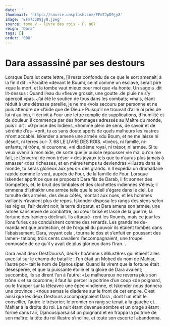 ```yaml
---
date: ''
thumbnail: 'https://source.unsplash.com/EFm7JpD9jy8'
image: 'EFm7JpD9jy8.jpeg'
source: tome V - livre des rois - P. 067
reign: 'Dara'
tags: []
order: '008'
---
```


# Dara assassiné par ses destours

Lorsque Dura lut cette lettre, [il resta confondu de ce que le sort amenait; à la fin il dit : «Paraître «devant le Boumi, ceint comme un esclave, serait pire «que la mort, et la tombe vaut mieux pour moi que «la honte. Un sage a .dit lit-dessus : Quand l’eau du «fleuve grossit, une goutte .de pluie ne s’y aperçoit
«pas. J’ai été le soutien de tous dans les combats;
«mais, étant réduit à une détresse pareille, je ne me
«vois secouru par personne et ne puis attendre de «l’aide que de Dieu.» Puisqu’il ne trouvait d’allié ni
près de lui ni au loin, il écrivit à Four une lettre
remplie de supplications, d’humilité et de douleur,
il commença par des hommages adressés au Maître
du monde, puis il dit : «0 prince des Indiens, «homme plein de sens, de savoir et de sérénité d’es-
«prit, tu as sans doute appris de quels malheurs les «astres m’ont accablé. Iskender a amené une armée
«du Boum, et ne me laisse ni désert, ni terres cul- 7.
68 LE LIVRE DES ROIS.
«tivécs, ni famille, ni- enfants, ni trône, ni couronne,
«ni diadème royal, ni trésor, ni armée. Si tu veux «venir à mon aide, de sorte que je puisse repousser «le mal qu’on me fait, je t’enverrai de mon trésor
« des joyaux tels que tu n’auras plus jamais à amasser
«des richesses, et en même temps tu deviendras «illustre dans le monde, tu seras glorieux aux yeux « des grands. n Il expédia un dromadaire rapide comme le vent, auprès de Four, de la famille de Four.
Lorsque Iskender apprit ce que se proposait Dara fils de Darab, il fit sonner des trompettes, et; le bruit des timbales et des clochettes indiennes s’éleva; il emmena d’lsthakhr une armée telle que le soleil s’égare dans le ciel. Le tumulte des armées, des deux
côtés, montait aux nues, et les hommes vaillants n’avaient plus de repos. Iskender disposa les rangs
des siens selon les règles; l’air devint noir, la terre disparut, et Dara amena son armée, une armée sans envie de combattre, au cœur brisé et lasse de la guerre; la fortune des Iraniens déclinait. Ils attaquè- rent les Roumis, mais ce jour les lions furieux se conduisirent comme des renards. Les grands ne de- mandaient que protection, et de l’orgueil du pouvoir
ils étaient tombés dans l’abaissement. Dara, voyant
cela , tourna le dos et s’enfuit en poussant des lamen- tations; trois cents cavaliers l’accompagnaient, une troupe composée de ce qu’il y avait de plus glorieux
dans l’Iran. .

Dara avait deux DestDoursA, deuRx hoAmme.s il6lust9res qui étaient allés avec lui sur le champ de bataille :
l’un était un Mobed du nom de Mahiar, l’autre por-
tait le nom de Djanousipar. Quand ils virent que la fortune était désespérée, et que la puissante étoile et
la gloire de Dara avaient; succombé, ils se dirent l’un
à l’autre: «Le malheureux ne reverra plus son trône
« et sa couronne; il faut lui percer la poitrine d’un coup «de poignard, ou le frapper sur la têteavec une épée
«indienne, et Iskender nous donnera une province : «nous semas le diadème sur le front de cet empire. C’est ainsi que les deux Destours accompagnaient
Dara , dont l’un était le conseiller, l’autre le trésorier;
le premier en rang se tenait à la gauche et. Mahiar à la droite du roi. La nuit étant devenue sombre et un orage s’étant formé dans l’air, Djanousiparsaisit
un poignard et en frappa la poitrine de son maître: la tête du roi illustre s’incline, et toute son escorte l’abandonna.
